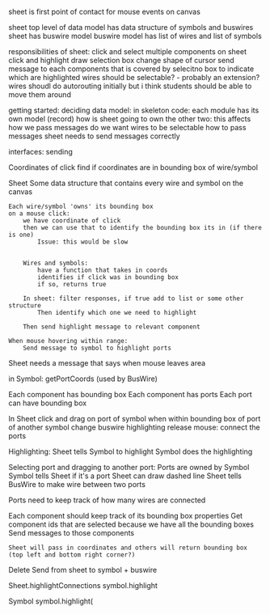 sheet is first point of contact for mouse events on canvas

sheet top level of data model
has data structure of symbols and buswires
sheet has buswire model
buswire model has list of wires and list of symbols

responsibilities of sheet:
    click and select multiple components on sheet
    click and highlight
    draw selection box
    change shape of cursor
    send message to each components that is covered by selecitno box to indicate which are highlighted
    wires should be selectable? - probably an extension? wires shoudl do autorouting initially but i think students should be able to move them around

getting started:
    deciding data model: in skeleton code: each module has its own model (record)
        how is sheet going to own the other two: this affects how we pass messages
        do we want wires to be selectable
        how to pass messages
        sheet needs to send messages correctly      

interfaces:
    sending 


Coordinates of click
find if coordinates are in bounding box of wire/symbol


Sheet
    Some data structure that contains every wire and symbol on the canvas

    Each wire/symbol 'owns' its bounding box
    on a mouse click:
        we have coordinate of click
        then we can use that to identify the bounding box its in (if there is one)
            Issue: this would be slow


        Wires and symbols:
            have a function that takes in coords
            identifies if click was in bounding box
            if so, returns true 

        In sheet: filter responses, if true add to list or some other structure
            Then identify which one we need to highlight

        Then send highlight message to relevant component

    When mouse hovering within range:
        Send message to symbol to highlight ports

Sheet needs a message that says when mouse leaves area



in Symbol:
    getPortCoords (used by BusWire)


Each component has bounding box
    Each component has ports
    Each port can have bounding box

In Sheet
    click and drag on port of symbol
    when within bounding box of port of another symbol
        change buswire highlighting
    release mouse: connect the ports

Highlighting:
    Sheet tells Symbol to highlight
    Symbol does the highlighting

Selecting port and dragging to another port:
    Ports are owned by Symbol
        Symbol tells Sheet if it's a port
            Sheet can draw dashed line
    Sheet tells BusWire to make wire between two ports

Ports need to keep track of how many wires are connected

Each component should keep track of its bounding box properties
    Get component ids that are selected because we have all the bounding boxes
        Send messages to those components

    Sheet will pass in coordinates and others will return bounding box (top left and bottom right corner?)

Delete
    Send from sheet to symbol + buswire

Sheet.highlightConnections
    symbol.highlight


Symbol
    symbol.highlight(